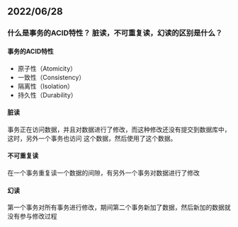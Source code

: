 ## 2022/06/28

### 什么是事务的ACID特性？ 脏读，不可重复读，幻读的区别是什么？

#### 事务的ACID特性

- 原子性（Atomicity）
- 一致性（Consistency）
- 隔离性（Isolation）
- 持久性（Durability）

#### 脏读

事务正在访问数据，并且对数据进行了修改，而这种修改还没有提交到数据库中，这时，另外一个事务也访问 这个数据，然后使用了这个数据。

#### 不可重复读

在一个事务重复读一个数据的间隙，有另外一个事务对数据进行了修改

#### 幻读

第一个事务对所有事务进行修改，期间第二个事务新加了数据，然后新加的数据就没有参与修改过程